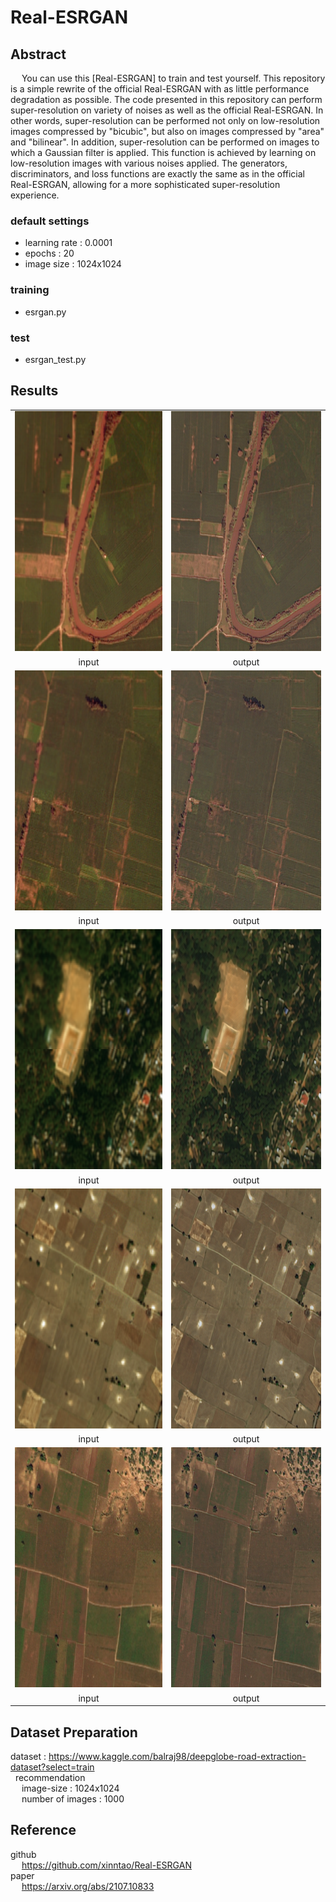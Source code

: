 # Real-ESRGAN

## Abstract
&emsp; You can use this [Real-ESRGAN] to train and test yourself.
This repository is a simple rewrite of the official Real-ESRGAN with as little performance degradation as possible.
The code presented in this repository can perform super-resolution on variety of noises as well as the official Real-ESRGAN.
In other words, super-resolution can be performed not only on low-resolution images compressed by "bicubic", but also on images compressed by "area" and "bilinear".
In addition, super-resolution can be performed on images to which a Gaussian filter is applied.
This function is achieved by learning on low-resolution images with various noises applied.
The generators, discriminators, and loss functions are exactly the same as in the official Real-ESRGAN, allowing for a more sophisticated super-resolution experience.

### default settings <br>
- learning rate : 0.0001
- epochs : 20
- image size : 1024x1024

### training <br>
- esrgan.py <br>

### test <by>
- esrgan_test.py <br>
 
 ## Results <br>
<table>
   <tr>
    <td><img src="images/input1.png" width=384 height=384></td>
    <td><img src="images/output1.png" width=384 height=384></td>
   </tr>
   <tr>
    <td align="center">input</td>
    <td align="center">output</td>
   </tr>
  <tr>
    <td><img src="images/input2.png" width=384 height=384></td>
    <td><img src="images/output2.png" width=384 height=384></td>
   </tr>
   <tr>
    <td align="center">input</td>
    <td align="center">output</td>  
   </tr>
   <tr>
    <td><img src="images/input3.png" width=384 height=384></td>
    <td><img src="images/output3.png" width=384 height=384></td>
   </tr>
   <tr>
    <td align="center">input</td>
    <td align="center">output</td>
   </tr>
   <tr>
    <td><img src="images/input4.png" width=384 height=384></td>
    <td><img src="images/output4.png" width=384 height=384></td>
   </tr>
   <tr>
    <td align="center">input</td>
    <td align="center">output</td>
   </tr>
   <tr>
    <td><img src="images/input0.png" width=384 height=384></td>
    <td><img src="images/output0.png" width=384 height=384></td>
   </tr>
   <tr>
    <td align="center">input</td>
    <td align="center">output</td>
   </tr>
  </table>


## Dataset Preparation <br>
dataset : https://www.kaggle.com/balraj98/deepglobe-road-extraction-dataset?select=train <br>
&nbsp; recommendation <br>
&emsp; image-size : 1024x1024 <br>
&emsp; number of images : 1000 <br>

## Reference <br>
 github <br>
 &emsp; https://github.com/xinntao/Real-ESRGAN <br>
 paper <br>
 &emsp; https://arxiv.org/abs/2107.10833 <br>
